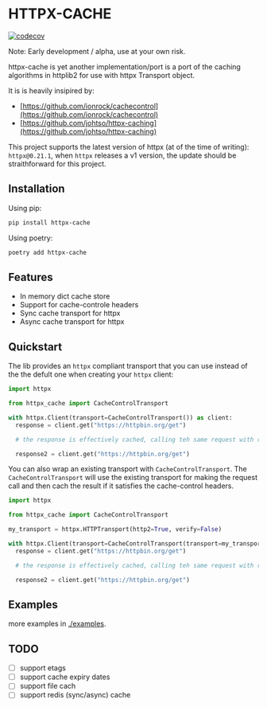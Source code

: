 # HTTPX-CACHE

[![codecov](https://codecov.io/gh/bendidi/httpx-cache/branch/main/graph/badge.svg?token=FHHRA6F17X)](https://codecov.io/gh/bendidi/httpx-cache)

Note: Early development / alpha, use at your own risk.

httpx-cache is yet another implementation/port is a port of the caching algorithms in httplib2 for use with httpx Transport object.

It is is heavily insipired by:

- [https://github.com/ionrock/cachecontrol](https://github.com/ionrock/cachecontrol)
- [https://github.com/johtso/httpx-caching](https://github.com/johtso/httpx-caching)

This project supports the latest version of httpx (at of the time of writing): `httpx@0.21.1`, when `httpx` releases a v1 version, the update should be straithforward for this project.

## Installation

Using pip:

```sh
pip install httpx-cache
```

Using poetry:

```sh
poetry add httpx-cache
```

## Features

- In memory dict cache store
- Support for cache-controle headers
- Sync cache transport for httpx
- Async cache transport for httpx

## Quickstart

The lib provides an `httpx` compliant transport that you can use instead of the the defult one when creating your `httpx` client:

```py
import httpx

from httpx_cache import CacheControlTransport

with httpx.Client(transport=CacheControlTransport()) as client:
  response = client.get("https://httpbin.org/get")

  # the response is effectively cached, calling teh same request with return a response from the cache

  response2 = client.get("https://httpbin.org/get")
```

You can also wrap an existing transport with `CacheControlTransport`. The `CacheControlTransport` will use the existing transport for making the request call and then cach the result if it satisfies the cache-control headers.

```py
import httpx

from httpx_cache import CacheControlTransport

my_transport = httpx.HTTPTransport(http2=True, verify=False)

with httpx.Client(transport=CacheControlTransport(transport=my_transport)) as client:
  response = client.get("https://httpbin.org/get")

  # the response is effectively cached, calling teh same request with return a response from the cache

  response2 = client.get("https://httpbin.org/get")
```

## Examples

 more examples in [./examples](./examples).

## TODO

- [ ] support etags
- [ ] support cache expiry dates
- [ ] support file cach
- [ ] support redis (sync/async) cache
